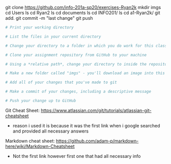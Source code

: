 git clone https://github.com/info-201a-sp20/exercises-Ryan2k
mkdir imgs
cd Users
ls
cd Ryan2
ls
cd documents
ls
cd INFO201/
ls
cd a1-Ryan2k/
git add.
git commit -m "last change"
git push

```bash
# Print your working directory

# List the files in your current directory

# Change your directory to a folder in which you do work for this class

# Clone your assignment repository from GitHub to your machine

# Using a *relative path*, change your directory to inside the repository you just cloned

# Make a new folder called "imgs" - you'll download an image into this folder

# Add all of your changes that you've made to git

# Make a commit of your changes, including a descriptive message

# Push your change up to GitHub

```

Git Cheat Sheet: https://www.atlassian.com/git/tutorials/atlassian-git-cheatsheet
- reason i used it is because it was the first link when i google searched and provided all necessary answers

Markdown cheat sheet: https://github.com/adam-p/markdown-here/wiki/Markdown-Cheatsheet
- Not the first link however first one that had all necessary info
